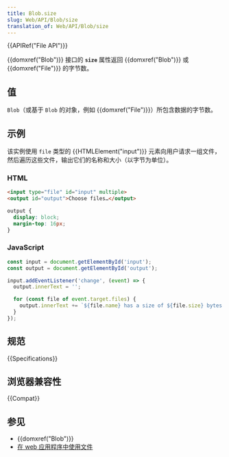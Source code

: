 ```yaml
---
title: Blob.size
slug: Web/API/Blob/size
translation_of: Web/API/Blob/size
---
```

{{APIRef("File API")}}

{{domxref("Blob")}} 接口的 **`size`** 属性返回 {{domxref("Blob")}} 或 {{domxref("File")}} 的字节数。

## 值

`Blob`（或基于 `Blob` 的对象，例如 {{domxref("File")}}）所包含数据的字节数。

## 示例

该实例使用 `file` 类型的 {{HTMLElement("input")}} 元素向用户请求一组文件，然后遍历这些文件，输出它们的名称和大小（以字节为单位）。

### HTML

```html
<input type="file" id="input" multiple>
<output id="output">Choose files…</output>
```

```css hidden
output {
  display: block;
  margin-top: 16px;
}
```

### JavaScript

```js
const input = document.getElementById('input');
const output = document.getElementById('output');

input.addEventListener('change', (event) => {
  output.innerText = '';

  for (const file of event.target.files) {
    output.innerText += `${file.name} has a size of ${file.size} bytes.\n`;
  }
});
```

## 规范

{{Specifications}}

## 浏览器兼容性

{{Compat}}

## 参见

- {{domxref("Blob")}}
- [在 web 应用程序中使用文件](/zh-CN/docs/Web/API/File_API/Using_files_from_web_applications)
